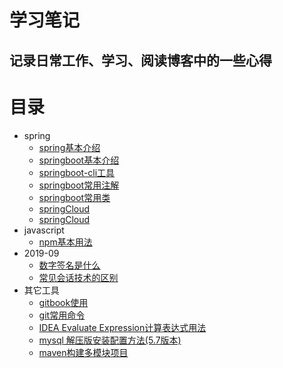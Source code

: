 # 学习笔记
## 记录日常工作、学习、阅读博客中的一些心得

# 目录

* spring
    * [spring基本介绍](Spring/spring基本介绍.md)
    * [springboot基本介绍](Spring/springboot基本介绍.md)
    * [springboot-cli工具](Spring/springboot-cli工具.md)
    * [springboot常用注解](Spring/springBoot常用注解.md)
    * [springboot常用类](Spring/springBoot常用类及其用法.md)
    * [springCloud](Spring/springCloud简介.md)
    * [springCloud](Spring/springCloud常用组件及其使用.md)
* javascript
    * [npm基本用法](javascript/npm基本使用.md)
* 2019-09
    * [数字签名是什么](2019-09/数字签名是什么.md)
    * [常见会话技术的区别](2019-09/常见会话技术的区别.md)
* 其它工具
    * [gitbook使用](Tools/gitbook的使用.md)
    * [git常用命令](Tools/git常用命令.md)
    * [IDEA Evaluate Expression计算表达式用法](Tools/Evaluate-Expression计算表达式用法.md)
    * [mysql 解压版安装配置方法(5.7版本)](Tools/mysql解压版安装配置方法.md)
    * [maven构建多模块项目](Tools/maven构建多模块项目.md)


